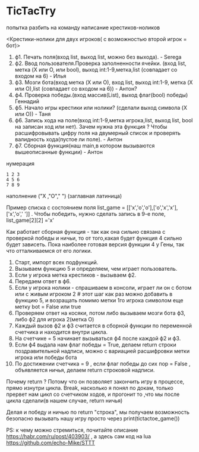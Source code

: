 # TicTacTry
попытка разбить на команду написание крестиков-ноликов

<Крестики-нолики для двух игроков( с возможностью второй игрок = бот)>
1) ф1. Печать поля(вход list, выход list, можно без выхода). - Serega
2) ф2. Ввод пользователя.Проверка заполненности ячейки. (вход list, метка (X или О, или bool), выход int:1-9,метка,list (совпадает со входом на 6)  - Илья 
3) ф3. Мозги бота(вход метка (X или О), вход list,  выход int:1-9, метка (X или О),list (совпадает со входом на 6)) - Антон?
4) ф4. Проверка победы.(вход массив(List), выход флаг(bool) победы)  Геннадий
5) ф5. Начало игры крестики или нолики? (сделали выход символа (X или О))   - Таня
6) ф6. Запись хода на поле(вход int:1-9,метка игрока,list,  выход list, bool на записан ход или нет). Зачем нужна эта функция ? Чтобы расшифровывать цифру поля на двумерный список и проверять валидность хода(пустое ли поле). - Антон
7) ф7. Сборная функция(наш main,в котором вызываются  вышеописанные функции) - Антон

нумерация  

    1 2 3
    4 5 6
    7 8 9
    
наполнение
("X ,"O"," ") (заглавная латиница)

  Пример списка с состоянием поля list_game = [['x','o','o'],['o','x','x'],['x','o',' ']] . Чтобы победить, нужно сделать запись в 9-е поле, list_game[2][2] ='x'
  
  
  Как работает сборная функция - так как она сильно связана с проверкой победы и ничьи, то от того,какая будет функция 4 сильно будет зависеть. Пока наиболее готовая версия функции 4 у Гены, так что отталкиваемся от его логики.
  
 1) Старт, импорт всех подфункций.
 2) Вызываем функцию 5 и определяем, чем играет пользователь.
 3) Если у игрока метка крестиков - вызываем ф2.
 4) Передаем ответ в ф6.
 5) Если у игрока нолики - спрашиваем в консоли, играет ли он с ботом или с живым игроком 2    # этот шаг как раз можно добавить в функцию 5, и возращать помимо метки 1го игрока символом еще метку bot = False или true
 6) Проверяем ответ на косяки, потом либо вызываем мозги бота ф3, либо ф2 для игрока 2(метка O)
 7) Каждый вызов ф2 и ф3 считается в сборной функции по переменной счетчика и находится внутри цикла.
 8) На счетчике = 5 начинает вызываться ф4  после каждой ф2 и ф3.
 9) Если ф4 выдала нам флаг победы = True, делаем return строки поздравительной надписи, можно с вариацией расшифровки метки игрока или победы бота
 10) По достижении счетчика = 9 , если флаг победы до сих пор = False , объявляется ничья, делаем return строковой надписи.
  
 Почему return ? Потому что он позволяет закончить игру в процессе, прямо изнутри цикла. Break, насколько я понял по докам, только прервет нам цикл со счетчиком ходов, и прогонит то ,что мы после цикла сделали(в нашем случае, return ничья)
 
  Делая и победу и ничью по return "строка", мы получаем возможность безопасно вызывать нашу игру просто через print(tictactoe_game()) 
  

PS: к чему можно стремиться, почитайте описание https://habr.com/ru/post/403903/ , а здесь сам код на lua https://github.com/echo-Mike/STTT

